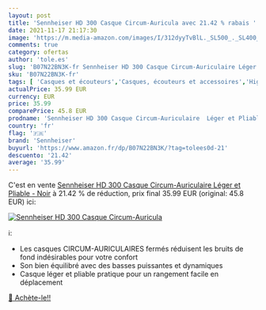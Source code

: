 ```yaml
---
layout: post
title: 'Sennheiser HD 300 Casque Circum-Auricula avec 21.42 % rabais '
date: 2021-11-17 21:17:30
image: 'https://m.media-amazon.com/images/I/312dyyTvBlL._SL500_._SL400_.jpg'
comments: true
category: ofertas
author: 'tole.es'
slug: 'B07N22BN3K-fr Sennheiser HD 300 Casque Circum-Auriculaire Léger et...'
sku: 'B07N22BN3K-fr'
tags: [ 'Casques et écouteurs','Casques, écouteurs et accessoires','High-Tech','sennheiser', ]
actualPrice: 35.99 EUR
currency: EUR
price: 35.99
comparePrice: 45.8 EUR
prodname: 'Sennheiser HD 300 Casque Circum-Auriculaire  Léger et Pliable - Noir'
country: 'fr'
flag: '🇫🇷'
brand: 'Sennheiser'
buyurl: 'https://www.amazon.fr/dp/B07N22BN3K/?tag=tolees0d-21'
descuento: '21.42'
average: '35.99'
---
```


C'est en vente [Sennheiser HD 300 Casque Circum-Auriculaire  Léger et Pliable - Noir](https://www.amazon.fr/dp/B07N22BN3K/?tag=tolees0d-21)  à  21.42 % de réduction, prix final  35.99 EUR (original: 45.8 EUR) ici:

[![Sennheiser HD 300 Casque Circum-Auricula](https://m.media-amazon.com/images/I/312dyyTvBlL._SL500_._SL400_.jpg)](https://www.amazon.fr/dp/B07N22BN3K/?tag=tolees0d-21)

ℹ️:

- Les casques CIRCUM-AURICULAIRES fermés réduisent les bruits de fond indésirables pour votre confort
- Son bien équilibré avec des basses puissantes et dynamiques
- Casque léger et pliable pratique pour un rangement facile en déplacement

[🛒 Achète-le!!](https://www.amazon.fr/dp/B07N22BN3K/?tag=tolees0d-21)
